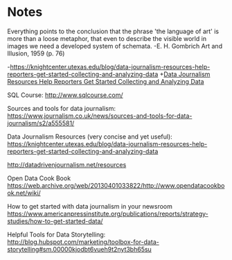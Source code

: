 # Notes

Everything points to the conclusion that the phrase 'the language of art' is more than a loose metaphor, that even to describe the visible world in images we need a developed system of schemata. -E. H. Gombrich Art and Illusion, 1959 (p. 76)

-https://knightcenter.utexas.edu/blog/data-journalism-resources-help-reporters-get-started-collecting-and-analyzing-data
+[Data Journalism Resources Help Reporters Get Started Collecting and Analyzing Data](https://knightcenter.utexas.edu/blog/data-journalism-resources-help-reporters-get-started-collecting-and-analyzing-data)

SQL Course:
http://www.sqlcourse.com/

Sources and tools for data journalism:
https://www.journalism.co.uk/news/sources-and-tools-for-data-journalism/s2/a555581/

Data Journalism Resources (very concise and yet useful):
https://knightcenter.utexas.edu/blog/data-journalism-resources-help-reporters-get-started-collecting-and-analyzing-data

http://datadrivenjournalism.net/resources

Open Data Cook Book
https://web.archive.org/web/20130401033822/http://www.opendatacookbook.net/wiki/

How to get started with data journalism in your newsroom
https://www.americanpressinstitute.org/publications/reports/strategy-studies/how-to-get-started-data/

Helpful Tools for Data Storytelling:
http://blog.hubspot.com/marketing/toolbox-for-data-storytelling#sm.00000kjodbt6vueh9t2nyt3bh65su
